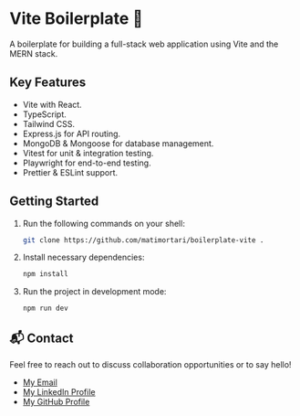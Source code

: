 # Vite Boilerplate 🚀

A boilerplate for building a full-stack web application using Vite and the MERN stack.

## Key Features

- Vite with React.
- TypeScript.
- Tailwind CSS.
- Express.js for API routing.
- MongoDB & Mongoose for database management.
- Vitest for unit & integration testing.
- Playwright for end-to-end testing.
- Prettier & ESLint support.

## Getting Started

1. Run the following commands on your shell:

   ```bash
   git clone https://github.com/matimortari/boilerplate-vite .
   ```

2. Install necessary dependencies:

   ```bash
   npm install
   ```

3. Run the project in development mode:

   ```bash
   npm run dev
   ```

## 📬 Contact

Feel free to reach out to discuss collaboration opportunities or to say hello!

- [My Email](mailto:matheus.felipe.19rt@gmail.com)
- [My LinkedIn Profile](https://www.linkedin.com/in/matheus-mortari-19rt)
- [My GitHub Profile](https://github.com/matimortari)
